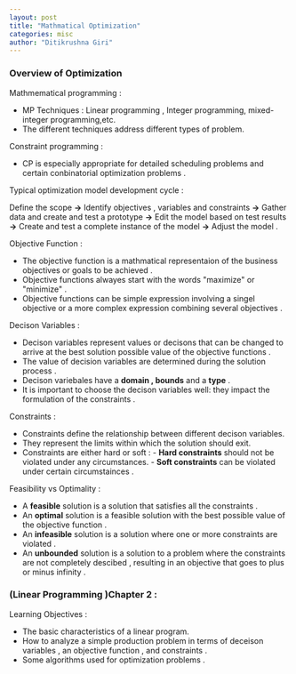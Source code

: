 ```yaml
---
layout: post
title: "Mathmatical Optimization"
categories: misc
author: "Ditikrushna Giri"
---
```




### Overview of Optimization 

Mathmematical programming : 
- MP Techniques : Linear programming , Integer programming, mixed-integer programming,etc.  
- The different techniques address different types of problem. 

Constraint programming : 
- CP is especially appropriate for detailed scheduling problems and certain conbinatorial optimization problems . 


Typical optimization model development cycle : 

Define the scope **->** Identify objectives , variables and constraints **->** Gather data and create and test a prototype **->** Edit the model based on test results **->** Create and test a complete instance of the model **->** Adjust the model . 

Objective Function : 
- The objective function is a mathmatical representaion of the business objectives or goals to be achieved . 
- Objective functions alwayes start with the words "maximize" or "minimize" .
- Objective functions can be simple expression involving a singel objective or a more complex expression combining several objectives . 

Decison Variables : 
- Decison variables represent values or decisons that can be changed to arrive at the best solution possible value of the objective functions . 
- The value of decision variables are determined during the solution process . 
- Decison variebales have a **domain , bounds** and a **type** . 
- It is important to choose the decison variables well: they impact the formulation of the constraints . 

Constraints : 
- Constraints define the relationship between different decison variables.
- They represent the limits within which the solution should exit. 
- Constraints are either hard or soft : 
		- **Hard constraints** should not be violated under any circumstances.
		-  **Soft constraints** can be violated under certain circumstainces .

Feasibility vs Optimality : 
- A **feasible** solution is a solution that satisfies all the constraints . 
- An **optimal** solution is a feasible solution with the best possible value of the objective function .
- An **infeasible** solution is a solution where one or more constraints are violated .
- An **unbounded** solution is a solution to a problem where the constraints are not completely descibed , resulting in an objective that goes to plus or minus infinity . 


### (Linear Programming )Chapter 2 :
 Learning Objectives : 
 - The basic characteristics of a linear program.
 - How to analyze a simple production problem in terms of deceison variables , an objective function , and constraints .
 - Some algorithms used for optimization problems . 
 


